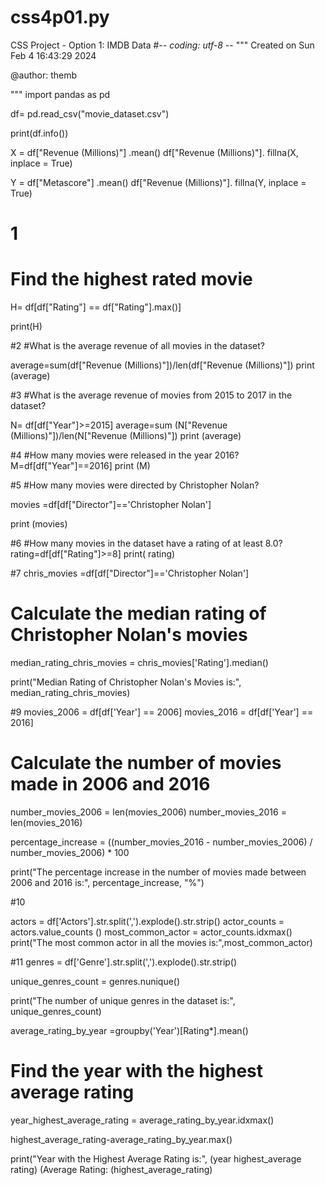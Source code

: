# css4p01.py
CSS Project - Option 1: IMDB Data
#-*- coding: utf-8 -*-
"""
Created on Sun Feb  4 16:43:29 2024

@author: themb

"""
import pandas as pd

df= pd.read_csv("movie_dataset.csv")

print(df.info())



X = df["Revenue (Millions)"] .mean()
df["Revenue (Millions)"]. fillna(X, inplace = True)

Y = df["Metascore"] .mean()
df["Revenue (Millions)"]. fillna(Y, inplace = True)

# 1
# Find the highest rated movie
H= df[df["Rating"] == df["Rating"].max()]

print(H)

#2
#What is the average revenue of all movies in the dataset? 

average=sum(df["Revenue (Millions)"])/len(df["Revenue (Millions)"])
print (average)

#3
#What is the average revenue of movies from 2015 to 2017 in the dataset?

N= df[df["Year"]>=2015]
average=sum (N["Revenue (Millions)"])/len(N["Revenue (Millions)"])
print (average)

#4
#How many movies were released in the year 2016?
M=df[df["Year"]==2016]
print (M)

#5
#How many movies were directed by Christopher Nolan?

movies =df[df["Director"]=='Christopher Nolan']

print (movies)

#6
#How many movies in the dataset have a rating of at least 8.0?
rating=df[df["Rating"]>=8]
print( rating)

#7
chris_movies =df[df["Director"]=='Christopher Nolan']
# Calculate the median rating of Christopher Nolan's movies

median_rating_chris_movies = chris_movies['Rating'].median()

print("Median Rating of Christopher Nolan's Movies is:", median_rating_chris_movies)

#9
movies_2006 = df[df['Year'] == 2006]
movies_2016 = df[df['Year'] == 2016]

# Calculate the number of movies made in 2006 and 2016
number_movies_2006 = len(movies_2006)
number_movies_2016 = len(movies_2016)


percentage_increase = ((number_movies_2016 - number_movies_2006) / number_movies_2006) * 100


print("The percentage increase in the number of movies made between 2006 and 2016 is:", percentage_increase, "%")




#10

actors = df['Actors'].str.split(',').explode().str.strip()
actor_counts = actors.value_counts ()
most_common_actor = actor_counts.idxmax()
print("The most common actor in all the movies is:",most_common_actor)

#11
genres = df['Genre'].str.split(',').explode().str.strip()

unique_genres_count = genres.nunique()

print("The number of unique genres in the dataset is:", unique_genres_count)




average_rating_by_year =groupby('Year')[Rating*].mean()

# Find the year with the highest average rating
year_highest_average_rating = average_rating_by_year.idxmax()

highest_average_rating-average_rating_by_year.max()

print("Year with the Highest Average Rating is:", (year highest_average rating) (Average Rating: (highest_average_rating)
